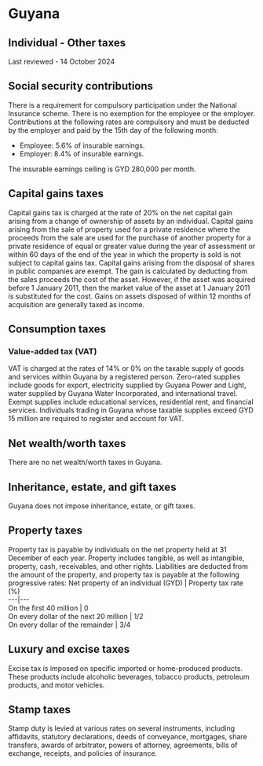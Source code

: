# Guyana
## Individual - Other taxes
Last reviewed - 14 October 2024
## Social security contributions
There is a requirement for compulsory participation under the National Insurance scheme. There is no exemption for the employee or the employer.
Contributions at the following rates are compulsory and must be deducted by the employer and paid by the 15th day of the following month:
  * Employee: 5.6% of insurable earnings.
  * Employer: 8.4% of insurable earnings.


The insurable earnings ceiling is GYD 280,000 per month.
## Capital gains taxes
Capital gains tax is charged at the rate of 20% on the net capital gain arising from a change of ownership of assets by an individual. Capital gains arising from the sale of property used for a private residence where the proceeds from the sale are used for the purchase of another property for a private residence of equal or greater value during the year of assessment or within 60 days of the end of the year in which the property is sold is not subject to capital gains tax. Capital gains arising from the disposal of shares in public companies are exempt.
The gain is calculated by deducting from the sales proceeds the cost of the asset. However, if the asset was acquired before 1 January 2011, then the market value of the asset at 1 January 2011 is substituted for the cost. Gains on assets disposed of within 12 months of acquisition are generally taxed as income.
## Consumption taxes
### Value-added tax (VAT)
VAT is charged at the rates of 14% or 0% on the taxable supply of goods and services within Guyana by a registered person.
Zero-rated supplies include goods for export, electricity supplied by Guyana Power and Light, water supplied by Guyana Water Incorporated, and international travel. Exempt supplies include educational services, residential rent, and financial services.
Individuals trading in Guyana whose taxable supplies exceed GYD 15 million are required to register and account for VAT.
## Net wealth/worth taxes
There are no net wealth/worth taxes in Guyana.
## Inheritance, estate, and gift taxes
Guyana does not impose inheritance, estate, or gift taxes.
## Property taxes
Property tax is payable by individuals on the net property held at 31 December of each year.
Property includes tangible, as well as intangible, property, cash, receivables, and other rights. Liabilities are deducted from the amount of the property, and property tax is payable at the following progressive rates:
Net property of an individual (GYD) | Property tax rate (%)  
---|---  
On the first 40 million | 0  
On every dollar of the next 20 million | 1/2  
On every dollar of the remainder | 3/4  
## Luxury and excise taxes
Excise tax is imposed on specific imported or home-produced products. These products include alcoholic beverages, tobacco products, petroleum products, and motor vehicles.
## Stamp taxes
Stamp duty is levied at various rates on several instruments, including affidavits, statutory declarations, deeds of conveyance, mortgages, share transfers, awards of arbitrator, powers of attorney, agreements, bills of exchange, receipts, and policies of insurance.
